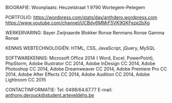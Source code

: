 BIOGRAFIE:
Woonplaats: 
Heuzelstraat 1
9790 Wortegem-Petegem

PORTFOLIO:
https://wordpress.com/stats/day/anthdero.wordpress.com
https://www.youtube.com/channel/UCBdy6MMrF5VK9GKFeze2bXg

WERKERVARING:
Bayer Zwijnaarde 
Blokker Ronse
Renmans Ronse
Gamma Ronse


KENNIS WEBTECHNOLOGIËN:
HTML, CSS, JavaScript, jQuery, MySQL

SOFTWAREKENNIS:
Microsoft Office 2014 ( Word, Excel, PowerPoint),
PhpStorm, Adobe Illustrator CC 2014, Adobe InDesign CC 2014, Adobe Photoshop CC 2014, Adobe Dreamweaver CC 2014, Adobe Premiere Pro CC 2014, Adobe After Effects CC 2014, Adobe Audition CC 2014, Adobe Lightroom CC 2015

CONTACTINFORMATIE:
Tel: 0498/64.67.77
E-mail: anthony.derouck@student.arteveldehs.be

